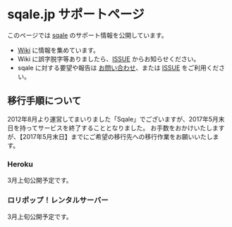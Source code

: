 # sqale.jp サポートページ

このページでは [sqale](http://sqale.jp) のサポート情報を公開しています。

 * [Wiki](https://github.com/paperboy-sqale/sqale-support/wiki) に情報を集めています。
 * Wiki に誤字脱字等ありましたら、[ISSUE](https://github.com/paperboy-sqale/sqale-support/issues) からお知らせください。
 * sqale に対する要望や報告は [お問い合わせ](https://sqale.jp/inquiry)、または [ISSUE](https://github.com/paperboy-sqale/sqale-support/issues) をご利用ください。

## 移行手順について
2012年8月より運営してまいりました「Sqale」でございますが、2017年5月末日を持ってサービスを終了することとなりました。
お手数をおかけいたしますが、【2017年5月末日】までにご希望の移行先への移行作業をお願いいたします。

### Heroku
3月上旬公開予定です。

### ロリポップ！レンタルサーバー
3月上旬公開予定です。
